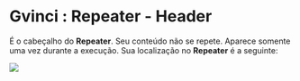 # Gvinci : Repeater - Header

É o cabeçalho do **Repeater**. Seu conteúdo não se repete. Aparece somente uma vez durante a execução. Sua localização no **Repeater** é a seguinte:

![](http://www.gvinci.com.br/manual/repeater-header.zoom82.png)

